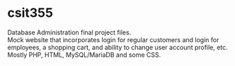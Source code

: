# csit355
Database Administration final project files.<br>
Mock website that incorporates login for regular customers and login for employees, a shopping cart, and ability to change user account profile, etc.<br>
Mostly PHP, HTML, MySQL/MariaDB and some CSS.
